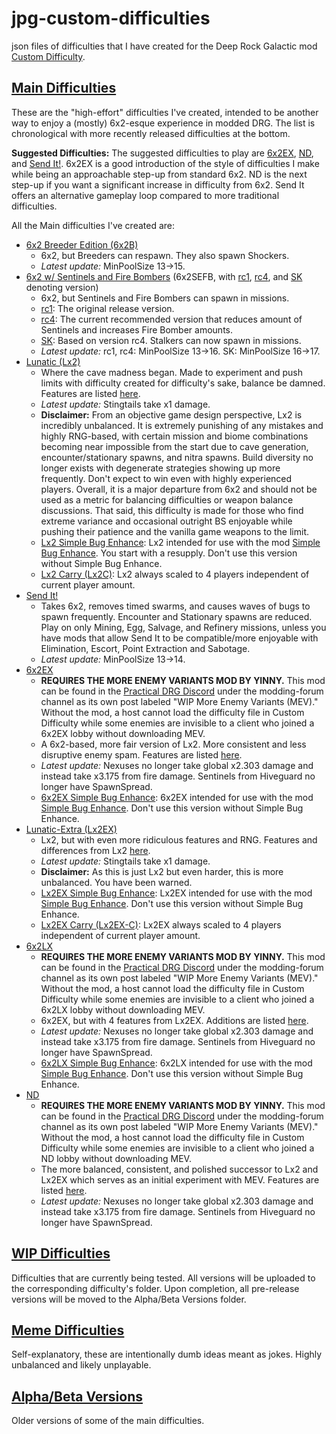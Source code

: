 # jpg-custom-difficulties
json files of difficulties that I have created for the Deep Rock Galactic mod [Custom Difficulty](https://mod.io/g/drg/m/custom-difficulty).

## [Main Difficulties](https://github.com/pH-JPEG/jpg-custom-difficulties/tree/main/Main%20Difficulties)
These are the "high-effort" difficulties I've created, intended to be another way to enjoy a (mostly) 6x2-esque experience in modded DRG. The list is chronological with more recently released difficulties at the bottom.

**Suggested Difficulties:**
The suggested difficulties to play are [6x2EX](https://github.com/pH-JPEG/jpg-custom-difficulties/blob/main/Main%20Difficulties/6x2EX/6x2EX.json), [ND](https://github.com/pH-JPEG/jpg-custom-difficulties/blob/main/Main%20Difficulties/ND/ND.json), and [Send It!](https://github.com/pH-JPEG/jpg-custom-difficulties/blob/main/Main%20Difficulties/Send%20It!.json). 6x2EX is a good introduction of the style of difficulties I make while being an approachable step-up from standard 6x2. ND is the next step-up if you want a significant increase in difficulty from 6x2. Send It offers an alternative gameplay loop compared to more traditional difficulties.

All the Main difficulties I've created are:
- [6x2 Breeder Edition (6x2B)](https://github.com/pH-JPEG/jpg-custom-difficulties/blob/main/Main%20Difficulties/6x2B.json)
  - 6x2, but Breeders can respawn. They also spawn Shockers.
  - *Latest update:* MinPoolSize 13->15. 
- [6x2 w/ Sentinels and Fire Bombers](https://github.com/pH-JPEG/jpg-custom-difficulties/tree/main/Main%20Difficulties/6x2SEFB) (6x2SEFB, with [rc1](https://github.com/pH-JPEG/jpg-custom-difficulties/blob/main/Main%20Difficulties/6x2SEFB/6x2SEFB_rc1.json), [rc4](https://github.com/pH-JPEG/jpg-custom-difficulties/blob/main/Main%20Difficulties/6x2SEFB/6x2SEFB_rc4.json), and [SK](https://github.com/pH-JPEG/jpg-custom-difficulties/blob/main/Main%20Difficulties/6x2SEFB/6x2SEFB-SK.json) denoting version)
  - 6x2, but Sentinels and Fire Bombers can spawn in missions.
  - [rc1](https://github.com/pH-JPEG/jpg-custom-difficulties/blob/main/Main%20Difficulties/6x2SEFB/6x2SEFB_rc1.json): The original release version.
  - [rc4](https://github.com/pH-JPEG/jpg-custom-difficulties/blob/main/Main%20Difficulties/6x2SEFB/6x2SEFB_rc4.json): The current recommended version that reduces amount of Sentinels and increases Fire Bomber amounts.
  - [SK](https://github.com/pH-JPEG/jpg-custom-difficulties/blob/main/Main%20Difficulties/6x2SEFB/6x2SEFB-SK.json): Based on version rc4. Stalkers can now spawn in missions.
  - *Latest update:* rc1, rc4: MinPoolSize 13->16. SK: MinPoolSize 16->17.
- [Lunatic (Lx2)](https://github.com/pH-JPEG/jpg-custom-difficulties/blob/main/Main%20Difficulties/Lx2/Lx2.json)
  - Where the cave madness began. Made to experiment and push limits with difficulty created for difficulty's sake, balance be damned. Features are listed [here](https://github.com/pH-JPEG/jpg-custom-difficulties/blob/main/Main%20Difficulties/Lx2/Lx2%20Features.txt).
  - *Latest update:* Stingtails take x1 damage.
  - **Disclaimer:** From an objective game design perspective, Lx2 is incredibly unbalanced. It is extremely punishing of any mistakes and highly RNG-based, with certain mission and biome combinations becoming near impossible from the start due to cave generation, encounter/stationary spawns, and nitra spawns. Build diversity no longer exists with degenerate strategies showing up more frequently. Don't expect to win even with highly experienced players. Overall, it is a major departure from 6x2 and should not be used as a metric for balancing difficulties or weapon balance discussions. That said, this difficulty is made for those who find extreme variance and occasional outright BS enjoyable while pushing their patience and the vanilla game weapons to the limit.
  - [Lx2 Simple Bug Enhance](https://github.com/pH-JPEG/jpg-custom-difficulties/blob/main/Main%20Difficulties/Lx2/Lx2%20Simple%20Bug%20Enhance.json): Lx2 intended for use with the mod [Simple Bug Enhance](https://mod.io/g/drg/m/simple-bug-enhance). You start with a resupply. Don't use this version without Simple Bug Enhance.
  - [Lx2 Carry (Lx2C)](https://github.com/pH-JPEG/jpg-custom-difficulties/blob/main/Main%20Difficulties/Lx2/Lx2C.json): Lx2 always scaled to 4 players independent of current player amount.
- [Send It!](https://github.com/pH-JPEG/jpg-custom-difficulties/blob/main/Main%20Difficulties/Send%20It!.json)
  - Takes 6x2, removes timed swarms, and causes waves of bugs to spawn frequently. Encounter and Stationary spawns are reduced. Play on only Mining, Egg, Salvage, and Refinery missions, unless you have mods that allow Send It to be compatible/more enjoyable with Elimination, Escort, Point Extraction and Sabotage. 
  - *Latest update:* MinPoolSize 13->14.
- [6x2EX](https://github.com/pH-JPEG/jpg-custom-difficulties/blob/main/Main%20Difficulties/6x2EX/6x2EX.json)
  - **REQUIRES THE MORE ENEMY VARIANTS MOD BY YINNY.** This mod can be found in the [Practical DRG Discord](https://discord.gg/hFkqMXPBzA) under the modding-forum channel as its own post labeled "WIP More Enemy Variants (MEV)." Without the mod, a host cannot load the difficulty file in Custom Difficulty while some enemies are invisible to a client who joined a 6x2EX lobby without downloading MEV.
  - A 6x2-based, more fair version of Lx2. More consistent and less disruptive enemy spam. Features are listed [here](https://github.com/pH-JPEG/jpg-custom-difficulties/blob/main/Main%20Difficulties/6x2EX/6x2EX%20Features.txt).
  - *Latest update:* Nexuses no longer take global x2.303 damage and instead take x3.175 from fire damage. Sentinels from Hiveguard no longer have SpawnSpread.
  - [6x2EX Simple Bug Enhance](https://github.com/pH-JPEG/jpg-custom-difficulties/blob/main/Main%20Difficulties/6x2EX/6x2EX%20Simple%20Bug%20Enhance.json): 6x2EX intended for use with the mod [Simple Bug Enhance](https://mod.io/g/drg/m/simple-bug-enhance). Don't use this version without Simple Bug Enhance.
- [Lunatic-Extra (Lx2EX)](https://github.com/pH-JPEG/jpg-custom-difficulties/blob/main/Main%20Difficulties/Lx2EX/Lx2EX.json)
  - Lx2, but with even more ridiculous features and RNG. Features and differences from Lx2 [here](https://github.com/pH-JPEG/jpg-custom-difficulties/blob/main/Main%20Difficulties/Lx2EX/Lx2EX%20Features.txt).
  - *Latest update:* Stingtails take x1 damage.
  - **Disclaimer:** As this is just Lx2 but even harder, this is more unbalanced. You have been warned.
  - [Lx2EX Simple Bug Enhance](https://github.com/pH-JPEG/jpg-custom-difficulties/blob/main/Main%20Difficulties/Lx2EX/Lx2EX%20Simple%20Bug%20Enhance.json): Lx2EX intended for use with the mod [Simple Bug Enhance](https://mod.io/g/drg/m/simple-bug-enhance). Don't use this version without Simple Bug Enhance.
  - [Lx2EX Carry (Lx2EX-C)](https://github.com/pH-JPEG/jpg-custom-difficulties/blob/main/Main%20Difficulties/Lx2EX/Lx2EX-C.json): Lx2EX always scaled to 4 players independent of current player amount.
- [6x2LX](https://github.com/pH-JPEG/jpg-custom-difficulties/blob/main/Main%20Difficulties/6x2LX/6x2LX.json)
  - **REQUIRES THE MORE ENEMY VARIANTS MOD BY YINNY.** This mod can be found in the [Practical DRG Discord](https://discord.gg/hFkqMXPBzA) under the modding-forum channel as its own post labeled "WIP More Enemy Variants (MEV)." Without the mod, a host cannot load the difficulty file in Custom Difficulty while some enemies are invisible to a client who joined a 6x2LX lobby without downloading MEV.
  - 6x2EX, but with 4 features from Lx2EX. Additions are listed [here](https://github.com/pH-JPEG/jpg-custom-difficulties/blob/main/Main%20Difficulties/6x2LX/6x2LX%20Features.txt).
  - *Latest update:* Nexuses no longer take global x2.303 damage and instead take x3.175 from fire damage. Sentinels from Hiveguard no longer have SpawnSpread.
  - [6x2LX Simple Bug Enhance](https://github.com/pH-JPEG/jpg-custom-difficulties/blob/main/Main%20Difficulties/6x2LX/6x2LX%20Simple%20Bug%20Enhance.json): 6x2LX intended for use with the mod [Simple Bug Enhance](https://mod.io/g/drg/m/simple-bug-enhance). Don't use this version without Simple Bug Enhance.
- [ND](https://github.com/pH-JPEG/jpg-custom-difficulties/blob/main/Main%20Difficulties/ND/ND.json)
  - **REQUIRES THE MORE ENEMY VARIANTS MOD BY YINNY.** This mod can be found in the [Practical DRG Discord](https://discord.gg/hFkqMXPBzA) under the modding-forum channel as its own post labeled "WIP More Enemy Variants (MEV)." Without the mod, a host cannot load the difficulty file in Custom Difficulty while some enemies are invisible to a client who joined a ND lobby without downloading MEV.
  - The more balanced, consistent, and polished successor to Lx2 and Lx2EX which serves as an initial experiment with MEV. Features are listed [here](https://github.com/pH-JPEG/jpg-custom-difficulties/blob/main/Main%20Difficulties/ND/ND%20Features.txt).
  - *Latest update:* Nexuses no longer take global x2.303 damage and instead take x3.175 from fire damage. Sentinels from Hiveguard no longer have SpawnSpread.

## [WIP Difficulties](https://github.com/pH-JPEG/jpg-custom-difficulties/tree/main/WIP%20Difficulties)
Difficulties that are currently being tested. All versions will be uploaded to the corresponding difficulty's folder. Upon completion, all pre-release versions will be moved to the Alpha/Beta Versions folder.

## [Meme Difficulties](https://github.com/pH-JPEG/jpg-custom-difficulties/tree/main/Meme%20Difficulties)
Self-explanatory, these are intentionally dumb ideas meant as jokes. Highly unbalanced and likely unplayable.

## [Alpha/Beta Versions](https://github.com/pH-JPEG/jpg-custom-difficulties/tree/main/Alpha%20and%20Beta%20Versions)
Older versions of some of the main difficulties.

